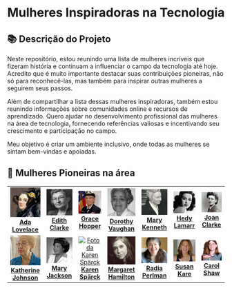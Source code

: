 <h1 align="center">Mulheres Inspiradoras na Tecnologia</h1>



## 📚 Descrição do Projeto

Neste repositório, estou reunindo uma lista de mulheres incríveis que fizeram história e continuam a influenciar o campo da tecnologia até hoje. Acredito que é muito importante destacar suas contribuições pioneiras, não só para reconhecê-las, mas também para inspirar outras mulheres a seguirem seus passos.

Além de compartilhar a lista dessas mulheres inspiradoras, também estou reunindo informações sobre comunidades online e recursos de aprendizado. Quero ajudar no desenvolvimento profissional das mulheres na área de tecnologia, fornecendo referências valiosas e incentivando seu crescimento e participação no campo.

Meu objetivo é criar um ambiente inclusivo, onde todas as mulheres se sintam bem-vindas e apoiadas. 

## 📜 Mulheres Pioneiras na área 

<table>
<tbody>
<tr>
    <td width = "10%" align = "center">
      <a href="https://pt.wikipedia.org/wiki/Ada_Lovelace">
        <img src="https://github.com/talytam/mulheres-inspiradoras-na-tecnologia/blob/main/img/01-AdaLovelace.png" width="100px;" alt="Foto da Ada Lovelace"/><br>
        <b>Ada Lovelace</b>
    </a>
    </td>
    <td width = "10%" align = "center">
      <a href="https://pt.wikipedia.org/wiki/Edith_Clarke">
        <img src="https://github.com/talytam/mulheres-inspiradoras-na-tecnologia/blob/main/img/02-EdithClarke.png" width="100px;" alt="Foto da Edith Clarke"/><br>
        <b>Edith Clarke</b>
    </a>
    </td>
    <td width = "10%" align = "center">
      <a href="https://pt.wikipedia.org/wiki/Grace_Hopper">
        <img src="https://github.com/talytam/mulheres-inspiradoras-na-tecnologia/blob/main/img/03-CommodoreGraceMHopper.png" width="100px;" alt="Foto da Grace Hopper"/><br>
        <b>Grace Hopper</b>
    </a>
    </td>
    <td width = "10%" align = "center">
      <a href="https://pt.wikipedia.org/wiki/Dorothy_Vaughan">
        <img src="https://github.com/talytam/mulheres-inspiradoras-na-tecnologia/blob/main/img/04-DorothyJohnsonVaughan.png" width="100px;" alt="Foto da Dorothy Vaughan"/><br>
        <b>Dorothy Vaughan</b>
    </a>
    </td>
    <td width = "10%" align = "center">
      <a href="https://pt.wikipedia.org/wiki/Mary_Kenneth_Keller">
        <img src="https://github.com/talytam/mulheres-inspiradoras-na-tecnologia/blob/main/img/05-MaryKennethKeller.png" width="100px;" alt="Foto da Mary Kenneth"/><br>
        <b width = "15%">Mary Kenneth</b>
    </a>
    </td>
    <td width = "10%" align = "center">
      <a href="https://pt.wikipedia.org/wiki/Hedy_Lamarr">
        <img src="https://github.com/talytam/mulheres-inspiradoras-na-tecnologia/blob/main/img/06-HedyLamarr.png" width="100px;" alt="Foto da Hedy Lamarr"/><br>
        <b>Hedy Lamarr</b>
    </a>
    </td>
    <td width = "10%" align = "center">
      <a href="https://pt.wikipedia.org/wiki/Joan_Clarke">
        <img src="https://github.com/talytam/mulheres-inspiradoras-na-tecnologia/blob/main/img/07-JoanClarke.png" width="100px;" alt="Foto da Joan Clarke"/><br>
        <b>Joan Clarke</b>
    </a>
    </td>
</tr>
<tr>
    <td width = "10%" align = "center">
      <a href="https://pt.wikipedia.org/wiki/Katherine_Johnson">
        <img src="https://github.com/talytam/mulheres-inspiradoras-na-tecnologia/blob/main/img/08-KatherineJohnson.png" width="100px;" alt="Foto da Katherine Johnson"/><br>
        <b>Katherine Johnson</b>
    </a>
    </td>
    <td width = "10%" align = "center">
      <a href="https://pt.wikipedia.org/wiki/Mary_Jackson">
        <img src="https://github.com/talytam/mulheres-inspiradoras-na-tecnologia/blob/main/img/09-MaryJackson.png" width="100px;" alt="Foto da Mary Jackson"/><br>
        <b>Mary Jackson</b>
      </a>
     </td>
    <td width = "10%" align = "center">
      <a href="https://pt.wikipedia.org/wiki/Karen_Sp%C3%A4rck_Jones">
        <img src="https://github.com/talytam/mulheres-inspiradoras-na-tecnologia/blob/main/img/10-KarenSp%C3%A4rckJones.png" width="100px;" alt="Foto da Karen Spärck"/><br>
        <b>Karen Spärck</b>
      </a>
     </td>
    <td width = "10%" align = "center">
      <a href="https://pt.wikipedia.org/wiki/Margaret_Hamilton_(cientista_da_computa%C3%A7%C3%A3o)">
        <img src="https://github.com/talytam/mulheres-inspiradoras-na-tecnologia/blob/main/img/11-MargaretHamilton.png" width="100px;" alt="Foto da Margaret Hamilton"/><br>
        <b>Margaret Hamilton</b>
      </a>
     </td>
    <td width = "10%" align = "center">
      <a href="https://pt.wikipedia.org/wiki/Radia_Perlman">
        <img src="https://github.com/talytam/mulheres-inspiradoras-na-tecnologia/blob/main/img/12-RadiaPerlman.png" width="100px;" alt="Foto da Radia Perlman"/><br>
        <b>Radia Perlman</b>
      </a>
     </td>
    <td width = "10%" align = "center">
      <a href="https://pt.wikipedia.org/wiki/Susan_Kare">
        <img src="https://github.com/talytam/mulheres-inspiradoras-na-tecnologia/blob/main/img/13-SusanKare.png" width="100px;" alt="Foto da Susan Kare"/><br>
        <b>Susan Kare</b>
      </a>
     </td>
    <td width = "10%" align = "center">
      <a href="https://pt.wikipedia.org/wiki/Carol_Shaw">
        <img src="https://github.com/talytam/mulheres-inspiradoras-na-tecnologia/blob/main/img/14-CarolShaw.png" width="100px;" alt="Foto da Carol Shaw"/><br>
        <b>Carol Shaw</b>
      </a>
     </td>
</tbody>
</tr>
</table>



